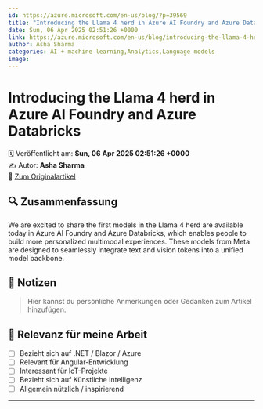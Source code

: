 ```yaml
---
id: https://azure.microsoft.com/en-us/blog/?p=39569
title: "Introducing the Llama 4 herd in Azure AI Foundry and Azure Databricks"
date: Sun, 06 Apr 2025 02:51:26 +0000
link: https://azure.microsoft.com/en-us/blog/introducing-the-llama-4-herd-in-azure-ai-foundry-and-azure-databricks/
author: Asha Sharma
categories: AI + machine learning,Analytics,Language models
image: 
---
```


# Introducing the Llama 4 herd in Azure AI Foundry and Azure Databricks

🗓️ Veröffentlicht am: **Sun, 06 Apr 2025 02:51:26 +0000**  
✍️ Autor: **Asha Sharma**  
🔗 [Zum Originalartikel](https://azure.microsoft.com/en-us/blog/introducing-the-llama-4-herd-in-azure-ai-foundry-and-azure-databricks/)

## 🔍 Zusammenfassung

We are excited to share the first models in the Llama 4 herd are available today in Azure AI Foundry and Azure Databricks, which enables people to build more personalized multimodal experiences. These models from Meta are designed to seamlessly integrate text and vision tokens into a unified model backbone.

## 📌 Notizen

> Hier kannst du persönliche Anmerkungen oder Gedanken zum Artikel hinzufügen.

## 🧠 Relevanz für meine Arbeit

- [ ] Bezieht sich auf .NET / Blazor / Azure
- [ ] Relevant für Angular-Entwicklung
- [ ] Interessant für IoT-Projekte
- [ ] Bezieht sich auf Künstliche Intelligenz
- [ ] Allgemein nützlich / inspirierend

---
